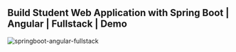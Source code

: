 ## Build Student Web Application with Spring Boot | Angular | Fullstack | Demo 

![springboot-angular-fullstack](https://user-images.githubusercontent.com/86077654/139096926-24483539-4ef8-4952-8fcb-ef4713974898.png)

